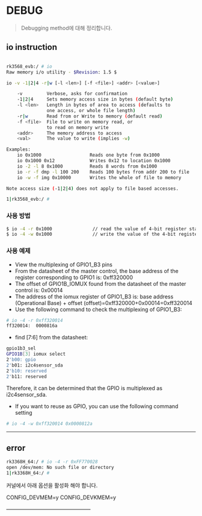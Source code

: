 # DEBUG
> Debugging method에 대해 정리합니다.

## io instruction

```bash

rk3568_evb:/ # io
Raw memory i/o utility - $Revision: 1.5 $

io -v -1|2|4 -r|w [-l <len>] [-f <file>] <addr> [<value>]

    -v         Verbose, asks for confirmation
    -1|2|4     Sets memory access size in bytes (default byte)
    -l <len>   Length in bytes of area to access (defaults to
               one access, or whole file length)
    -r|w       Read from or Write to memory (default read)
    -f <file>  File to write on memory read, or
               to read on memory write
    <addr>     The memory address to access
    <val>      The value to write (implies -w)

Examples:
    io 0x1000                  Reads one byte from 0x1000
    io 0x1000 0x12             Writes 0x12 to location 0x1000
    io -2 -l 8 0x1000          Reads 8 words from 0x1000
    io -r -f dmp -l 100 200    Reads 100 bytes from addr 200 to file
    io -w -f img 0x10000       Writes the whole of file to memory

Note access size (-1|2|4) does not apply to file based accesses.

1|rk3568_evb:/ #

```

### 사용 방법

```bash
$ io -4 -r 0x1000				// read the value of 4-bit register starting from 0x1000
$ io -4 -w 0x1000				// write the value of the 4-bit register from 0x1000
```

### 사용 예제
 -  View the multiplexing of GPIO1_B3 pins  
 -  From the datasheet of the master control, the base address of the register corresponding to GPIO1 is: 0xff320000  
 -  The offset of GPIO1B_IOMUX found from the datasheet of the master control is: 0x00014  
 -  The address of the iomux register of GPIO1_B3 is: base address (Operational Base) + offset (offset)=0xff320000+0x00014=0xff320014  
 -  Use the following command to check the multiplexing of GPIO1_B3:  
```bash
# io -4 -r 0xff320014
ff320014:  0000816a
```

 -  find [7:6] from the datasheet:
```bash
gpio1b3_sel
GPIO1B[3] iomux select
2'b00: gpio
2'b01: i2c4sensor_sda
2'b10: reserved
2'b11: reserved
```

Therefore, it can be determined that the GPIO is multiplexed as i2c4sensor_sda.

 -  If you want to reuse as GPIO, you can use the following command setting
```bash
# io -4 -w 0xff320014 0x0000812a
```



---


## error

```bash
rk3368H_64:/ # io -4 -r 0xFF770028                                                                                                      
open /dev/mem: No such file or directory
1|rk3368H_64:/ #
```
커널에서 아래 옵션을 활성화 해야 합니다.

CONFIG_DEVMEM=y
CONFIG_DEVKMEM=y


————————————————
